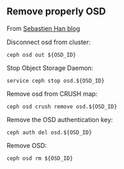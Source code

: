 Remove properly OSD
------

From [Sebastien Han blog](http://www.sebastien-han.fr/blog/2015/12/11/ceph-properly-remove-an-osd/)

Disconnect osd from cluster:
```
ceph osd out ${OSD_ID}
```

Stop Object Storage Daemon:
```
service ceph stop osd.${OSD_ID}
```

Remove osd from CRUSH map:
```
ceph osd crush remove osd.${OSD_ID}
```

Remove the OSD authentication key:
```
ceph auth del osd.${OSD_ID}
```

Remove OSD:
```
ceph osd rm ${OSD_ID}
```
